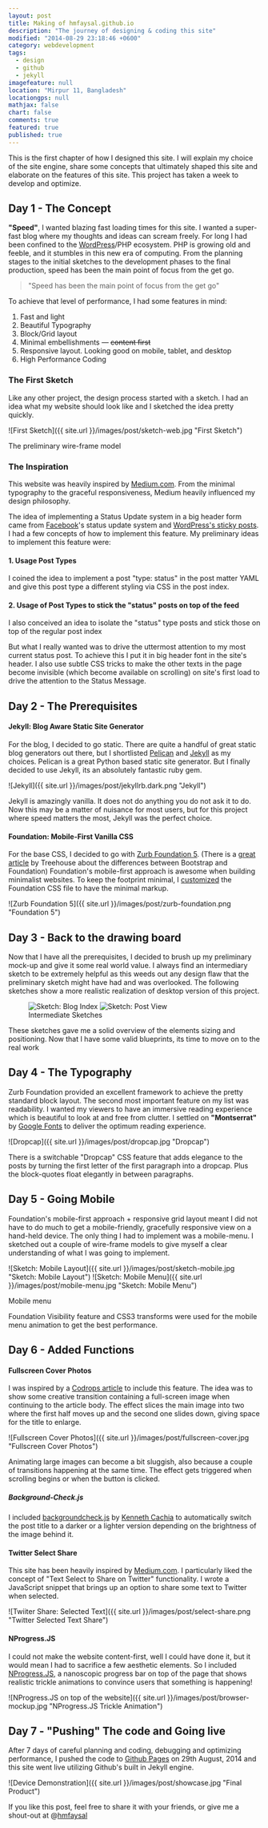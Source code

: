 ```yaml
---
layout: post
title: Making of hmfaysal.github.io
description: "The journey of designing & coding this site"
modified: "2014-08-29 23:18:46 +0600"
category: webdevelopment
tags: 
  - design
  - github
  - jekyll
imagefeature: null
location: "Mirpur 11, Bangladesh"
locationgps: null
mathjax: false
chart: false
comments: true
featured: true
published: true
---
```


This is the first chapter of how I designed this site. I will explain my choice of the site engine, share some concepts that ultimately shaped this site and elaborate on the features of this site. This project has taken a week to develop and optimize.

## Day 1 - The Concept

**"Speed"**, I wanted blazing fast loading times for this site. I wanted a super-fast blog where my thoughts and ideas can scream freely. For long I had been confined to the [WordPress](http://wordpress.org/)/PHP ecosystem. PHP is growing old and feeble, and it stumbles in this new era of computing. From the planning stages to the initial sketches to the development phases to the final production, speed has been the main point of focus from the get go.

> "Speed has been the main point of focus from the get go"

To achieve that level of performance, I had some features in mind:

1. Fast and light
2. Beautiful Typography
3. Block/Grid layout
4. Minimal embellishments — <del>content first</del>
5. Responsive layout. Looking good on mobile, tablet, and desktop
6. High Performance Coding

### The First Sketch

Like any other project, the design process started with a sketch. I had an idea what my website should look like and I sketched the idea pretty quickly.

![First Sketch]({{ site.url }}/images/post/sketch-web.jpg "First Sketch")
<figcaption>The preliminary wire-frame model</figcaption>

### The Inspiration

This website was heavily inspired by [Medium.com](https://medium.com/). From the minimal typography to the graceful responsiveness, Medium heavily influenced my design philosophy.

The idea of implementing a Status Update system in a big header form came from [Facebook](http://www.facebook.com)'s status update system and [WordPress's sticky posts](http://codex.wordpress.org/Sticky_Posts). I had a few concepts of how to implement this feature. My preliminary ideas to implement this feature were:

#### 1. Usage Post Types

I coined the idea to implement a post "type: status" in the post matter YAML and give this post type a different styling via CSS in the post index.

#### 2. Usage of Post Types to stick the "status" posts on top of the feed

I also conceived an idea to isolate the "status" type posts and stick those on top of the regular post index

But what I really wanted was to drive the uttermost attention to my most current status post. To achieve this I put it in big header font in the site's header. I also use subtle CSS tricks to make the other texts in the page become invisible (which become available on scrolling) on site's first load to drive the attention to the Status Message.

## Day 2 - The Prerequisites

#### Jekyll: Blog Aware Static Site Generator

For the blog, I decided to go static. There are quite a handful of great static blog generators out there, but I shortlisted [Pelican](http://blog.getpelican.com/) and [Jekyll](http://jekyllrb.com/) as my choices. Pelican is a great Python based static site generator. But I finally decided to use Jekyll, its an absolutely fantastic ruby gem.

![Jekyll]({{ site.url }}/images/post/jekyllrb.dark.png "Jekyll")

Jekyll is amazingly vanilla. It does not do anything you do not ask it to do. Now this may be a matter of nuisance for most users, but for this project where speed matters the most, Jekyll was the perfect choice.

#### Foundation: Mobile-First Vanilla CSS

For the base CSS, I decided to go with [Zurb Foundation 5](http://foundation.zurb.com/). (There is a [great article](http://blog.teamtreehouse.com/use-bootstrap-or-foundation) by Treehouse about the differences between Bootstrap and Foundation) Foundation's mobile-first approach is awesome when building minimalist websites. To keep the footprint minimal, I [customized](http://foundation.zurb.com/develop/download.html#customizeFoundation) the Foundation CSS file to have the minimal markup.

![Zurb Foundation 5]({{ site.url }}/images/post/zurb-foundation.png "Foundation 5")


## Day 3 - Back to the drawing board

Now that I have all the prerequisites, I decided to brush up my preliminary mock-up and give it some real world value. I always find an intermediary sketch to be extremely helpful as this weeds out any design flaw that the preliminary sketch might have had and was overlooked. The following sketches show a more realistic realization of desktop version of this project.

<figure class="half">
<img src="{{ site.url }}/images/post/Index-Diagram.png" title="Sketch: Blog Index" />
<img src="{{ site.url }}/images/post/Post-Diagram.png" title="Sketch: Post View" />
<figcaption>Intermediate Sketches</figcaption>
</figure>

These sketches gave me a solid overview of the elements sizing and positioning. Now that I have some valid blueprints, its time to move on to the real work


## Day 4 - The Typography

Zurb Foundation provided an excellent framework to achieve the pretty standard block layout. The second most important feature on my list was readability. I wanted my viewers to have an immersive reading experience which is beautiful to look at and free from clutter. I settled on **"Montserrat"** by [Google Fonts](https://www.google.com/fonts) to deliver the optimum reading experience.

![Dropcap]({{ site.url }}/images/post/dropcap.jpg "Dropcap")

There is a switchable "Dropcap" CSS feature that adds elegance to the posts by turning the first letter of the first paragraph into a dropcap. Plus the block-quotes float elegantly in between paragraphs.

## Day 5 - Going Mobile

Foundation's mobile-first approach + responsive grid layout meant I did not have to do much to get a mobile-friendly, gracefully responsive view on a hand-held device. The only thing I had to implement was a mobile-menu. I sketched out a couple of wire-frame models to give myself a clear understanding of what I was going to implement.

![Sketch: Mobile Layout]({{ site.url }}/images/post/sketch-mobile.jpg "Sketch: Mobile Layout")
![Sketch: Mobile Menu]({{ site.url }}/images/post/mobile-menu.jpg "Sketch: Mobile Menu")
<figcaption>Mobile menu</figcaption>

Foundation Visibility feature and CSS3 transforms were used for the mobile menu animation to get the best performance.

## Day 6 - Added Functions

#### Fullscreen Cover Photos

I was inspired by a [Codrops article](http://tympanus.net/codrops/2014/05/22/inspiration-for-article-intro-effects/) to include this feature. The idea was to show some creative transition containing a full-screen image when continuing to the article body. The effect slices the main image into two where the first half moves up and the second one slides down, giving space for the title to enlarge.

![Fullscreen Cover Photos]({{ site.url }}/images/post/fullscreen-cover.jpg "Fullscreen Cover Photos")

Animating large images can become a bit sluggish, also because a couple of transitions happening at the same time. The effect gets triggered when scrolling begins or when the button is clicked.

##### Background-Check.js

I included [backgroundcheck.js](http://www.kennethcachia.com/background-check/) by [Kenneth Cachia](http://www.kennethcachia.com/) to automatically switch the post title to a darker or a lighter version depending on the brightness of the image behind it.

#### Twitter Select Share

This site has been heavily inspired by [Medium.com](https://medium.com/). I particularly liked the concept of "Text Select to Share on Twitter" functionality. I wrote a JavaScript snippet that brings up an option to share some text to Twitter when selected.

![Twiiter Share: Selected Text]({{ site.url }}/images/post/select-share.png "Twitter Selected Text Share")

#### NProgress.JS

I could not make the website content-first, well I could have done it, but it would mean I had to sacrifice a few aesthetic elements. So I included [NProgress.JS](http://ricostacruz.com/nprogress/), a nanoscopic progress bar on top of the page that shows realistic trickle animations to convince users that something is happening!

![NProgress.JS on top of the website]({{ site.url }}/images/post/browser-mockup.jpg "NProgress.JS Trickle Animation")

## Day 7 - "Pushing" The code and Going live

After 7 days of careful planning and coding, debugging and optimizing performance, I pushed the code to [Github Pages](https://pages.github.com/) on 29th August, 2014 and this site went live utilizing Github's built in Jekyll engine.

![Device Demonstration]({{ site.url }}/images/post/showcase.jpg "Final Product")

If you like this post, feel free to share it with your friends, or give me a shout-out at @[hmfaysal](https://twitter.com/hmfaysal)
